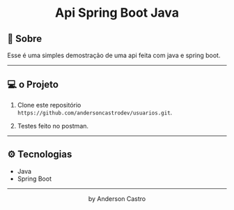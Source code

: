 <h1 align="center"> Api Spring Boot Java </h1>

## 📖 Sobre

Esse é uma simples demostração de uma api feita com java e spring boot.

---
## 💻  o Projeto

1. Clone este repositório `https://github.com/andersoncastrodev/usuarios.git`.

2. Testes feito no postman.

---
## ⚙ Tecnologias
 - Java
 - Spring Boot
 ---

<p align="center">by Anderson Castro</p>
